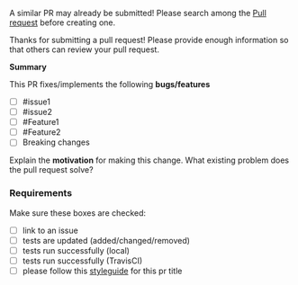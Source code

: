 A similar PR may already be submitted!
Please search among the [Pull request](../) before creating one.

Thanks for submitting a pull request! Please provide enough information so that others can review your pull request. 

**Summary**

<!-- Summary of the PR -->

This PR fixes/implements the following **bugs/features**

- [ ] #issue1
- [ ] #issue2
- [ ] #Feature1
- [ ] #Feature2
- [ ] Breaking changes

<!-- You can skip this if you're fixing a typo or adding an app to the Showcase. -->

Explain the **motivation** for making this change. What existing problem does the pull request solve?

<!-- Example: When "Adding a function to do X", explain why it is necessary to have a way to do X. -->

### Requirements
Make sure these boxes are checked:  
- [ ] link to an issue
- [ ] tests are updated (added/changed/removed)  
- [ ] tests run successfully (local) 
- [ ] tests run successfully (TravisCI) 
- [ ] please follow this [styleguide](https://gist.github.com/stephenparish/9941e89d80e2bc58a153#subject-line) for this pr title 